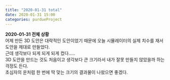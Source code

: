 ```yaml
---
title: "2020-01-31 total"
date: 2020-01-31 15:00
categories: purdueProject
---
```


**2020-01-31 전체 상황**  
어제 만든 3D 도안은 대략적인 도안이었기 때문에 오늘 시뮬레이터의 실제 치수를 재서 도안을 제대로 만들었다.  
근데 생각보다 되게 되게 되게 컸다.....  
3D 도안을 만드는 것도 처음이고 생각보다 큰 크기라서 내가 잘못 만들지 않았을까 하는 걱정도 든다.  
초심자의 운처럼 한 번에 딱 맞는 크기의 결과물이 나왔으면 좋겠다.  

 
